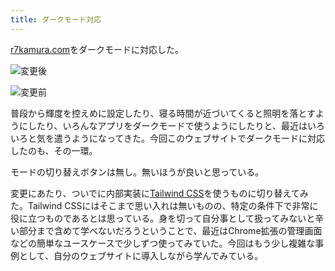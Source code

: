 ```yaml
---
title: ダークモード対応
---
```

[r7kamura.com](https://r7kamura.com/)をダークモードに対応した。

![](https://lh5.googleusercontent.com/dT2tKCkHx4F7pbsl1TDM0DytvfaMYjRRtxPwRPk8Tf5zZnAL2AAehKi0YtreHuKWePliNSLFaGRZhytSUyiTylWhR8Ub193cfKsrDOEtbM5vf_OsfdjVAPfy1rN-Yt4Vtc0ZsSsXF4QmCYXR7db-iwtxHM_MWW8KAu1n0PYs7VChwvE-AXgesG8r "変更後")

![](https://lh4.googleusercontent.com/aFhwRlqChgC0tLMqKfilo5VvYvS8T5nQBDKrolbEP4aIVOrT28FzHXSrYEdfG-Hztnq3ymlDsfO5p8ZuiNrTeavfmjL8Q9u6ilDN9vwyBSfHgaFUV78AD8FQuUWexe7gPJpeHs3qgZfDhJcQh7bfP04DjTuKuxJfwrN76hqB2UcrwtLzbRYY3KVn "変更前")

普段から輝度を控えめに設定したり、寝る時間が近づいてくると照明を落とすようにしたり、いろんなアプリをダークモードで使うようにしたりと、最近はいろいろと気を遣うようになってきた。今回このウェブサイトでダークモードに対応したのも、その一環。

モードの切り替えボタンは無し。無いほうが良いと思っている。

変更にあたり、ついでに内部実装に[Tailwind CSS](https://tailwindcss.com/)を使うものに切り替えてみた。Tailwind CSSにはそこまで思い入れは無いものの、特定の条件下で非常に役に立つものであるとは思っている。身を切って自分事として扱ってみないと辛い部分まで含めて学べないだろうということで、最近はChrome拡張の管理画面などの簡単なユースケースで少しずつ使ってみていた。今回はもう少し複雑な事例として、自分のウェブサイトに導入しながら学んでみている。
